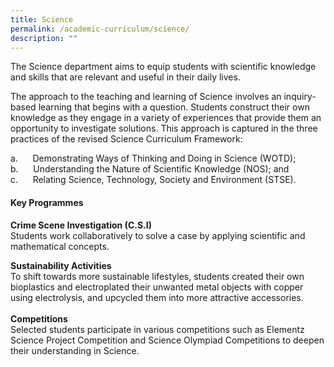 ```yaml
---
title: Science
permalink: /academic-curriculum/science/
description: ""
---
```



  The Science department aims to equip students with scientific knowledge and skills that are relevant and useful in their daily lives.  
  

The approach to the teaching and learning of Science involves an inquiry-based learning that begins with a question. Students construct their own knowledge as they engage in a variety of experiences that provide them an opportunity to investigate solutions. This approach is captured in the three practices of the revised Science Curriculum Framework:

a.      Demonstrating Ways of Thinking and Doing in Science (WOTD);  
b.      Understanding the Nature of Scientific Knowledge (NOS); and  
c.      Relating Science, Technology, Society and Environment (STSE). 

#### Key Programmes  
  

**Crime Scene Investigation (C.S.I)**  
Students work collaboratively to solve a case by applying scientific and mathematical concepts.  

**Sustainability Activities**  
To shift towards more sustainable lifestyles, students created their own bioplastics and electroplated their unwanted metal objects with copper using electrolysis, and upcycled them into more attractive accessories.  
<br>
**Competitions**  
Selected students participate in various competitions such as Elementz Science Project Competition and Science Olympiad Competitions to deepen their understanding in Science.